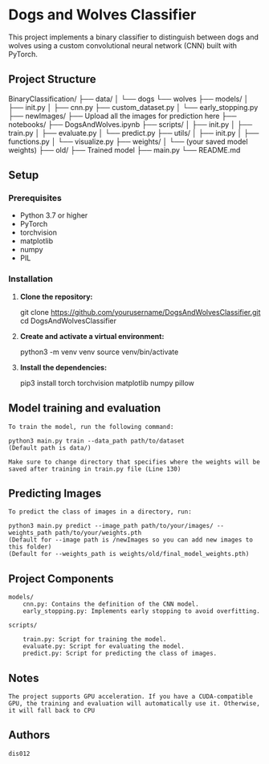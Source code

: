# Dogs and Wolves Classifier

This project implements a binary classifier to distinguish between dogs and wolves using a custom convolutional neural network (CNN) built with PyTorch.

## Project Structure
BinaryClassification/
├── data/
│   └── dogs
    └── wolves
├── models/
│   ├── init.py
│   ├── cnn.py
    ├── custom_dataset.py
│   └── early_stopping.py
├── newImages/
    ├── Upload all the images for prediction here
├── notebooks/
    ├── DogsAndWolves.ipynb
├── scripts/
│   ├── init.py
│   ├── train.py
│   ├── evaluate.py
│   └── predict.py
├── utils/
│   ├── init.py
│   ├── functions.py
│   └── visualize.py
├── weights/
│   └── (your saved model weights)
    ├── old/
            ├── Trained model
├── main.py
└── README.md

## Setup

### Prerequisites

- Python 3.7 or higher
- PyTorch
- torchvision
- matplotlib
- numpy
- PIL

### Installation

1. **Clone the repository:**

   git clone https://github.com/yourusername/DogsAndWolvesClassifier.git
   cd DogsAndWolvesClassifier

2. **Create and activate a virtual environment:**

    python3 -m venv venv
    source venv/bin/activate

3. **Install the dependencies:**

    pip3 install torch torchvision matplotlib numpy pillow

## Model training and evaluation

    To train the model, run the following command:

    python3 main.py train --data_path path/to/dataset 
    (Default path is data/)

    Make sure to change directory that specifies where the weights will be saved after training in train.py file (Line 130)

## Predicting Images

    To predict the class of images in a directory, run:

    python3 main.py predict --image_path path/to/your/images/ --weights_path path/to/your/weights.pth
    (Default for --image path is /newImages so you can add new images to this folder)
    (Default for --weights_path is weights/old/final_model_weights.pth)

## Project Components

    models/
	    cnn.py: Contains the definition of the CNN model.
	    early_stopping.py: Implements early stopping to avoid overfitting.

    scripts/

	    train.py: Script for training the model.
	    evaluate.py: Script for evaluating the model.
	    predict.py: Script for predicting the class of images.

## Notes

    The project supports GPU acceleration. If you have a CUDA-compatible GPU, the training and evaluation will automatically use it. Otherwise, it will fall back to CPU

## Authors

    dis012